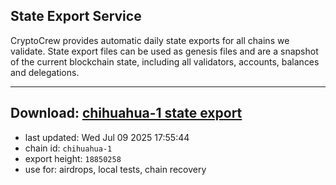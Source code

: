 ## State Export Service
CryptoCrew provides automatic daily state exports for all chains we validate. State export files can be used as genesis files and are a snapshot of the current blockchain state, including all validators, accounts, balances and delegations.

---
**Download: [chihuahua-1 state export](https://dl-eu2.ccvalidators.com/SERVICE/chihuahua/chihuahua-1_export_18850258.json)**
---

- last updated: Wed Jul 09 2025 17:55:44
- chain id: `chihuahua-1`
- export height: `18850258`
- use for: airdrops, local tests, chain recovery
